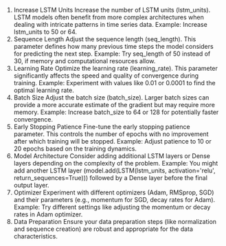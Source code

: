 1. Increase LSTM Units
   Increase the number of LSTM units (lstm_units). LSTM models often benefit from more complex architectures when dealing with intricate patterns in time series data.
   Example: Increase lstm_units to 50 or 64.
2. Sequence Length
   Adjust the sequence length (seq_length). This parameter defines how many previous time steps the model considers for predicting the next step.
   Example: Try seq_length of 50 instead of 30, if memory and computational resources allow.
3. Learning Rate
   Optimize the learning rate (learning_rate). This parameter significantly affects the speed and quality of convergence during training.
   Example: Experiment with values like 0.01 or 0.0001 to find the optimal learning rate.
4. Batch Size
   Adjust the batch size (batch_size). Larger batch sizes can provide a more accurate estimate of the gradient but may require more memory.
   Example: Increase batch_size to 64 or 128 for potentially faster convergence.
5. Early Stopping Patience
   Fine-tune the early stopping patience parameter. This controls the number of epochs with no improvement after which training will be stopped.
   Example: Adjust patience to 10 or 20 epochs based on the training dynamics.
6. Model Architecture
   Consider adding additional LSTM layers or Dense layers depending on the complexity of the problem.
   Example: You might add another LSTM layer (model.add(LSTM(lstm_units, activation='relu', return_sequences=True))) followed by a Dense layer before the final output layer.
7. Optimizer
   Experiment with different optimizers (Adam, RMSprop, SGD) and their parameters (e.g., momentum for SGD, decay rates for Adam).
   Example: Try different settings like adjusting the momentum or decay rates in Adam optimizer.
8. Data Preparation
   Ensure your data preparation steps (like normalization and sequence creation) are robust and appropriate for the data characteristics.